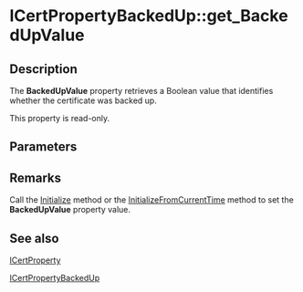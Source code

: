 # ICertPropertyBackedUp::get_BackedUpValue

## Description

The **BackedUpValue** property retrieves a Boolean value that identifies whether the certificate was backed up.

This property is read-only.

## Parameters

## Remarks

Call the [Initialize](https://learn.microsoft.com/windows/desktop/api/certenroll/nf-certenroll-icertpropertybackedup-initialize) method or the [InitializeFromCurrentTime](https://learn.microsoft.com/windows/desktop/api/certenroll/nf-certenroll-icertpropertybackedup-initializefromcurrenttime) method to set the **BackedUpValue** property value.

## See also

[ICertProperty](https://learn.microsoft.com/windows/desktop/api/certenroll/nn-certenroll-icertproperty)

[ICertPropertyBackedUp](https://learn.microsoft.com/windows/desktop/api/certenroll/nn-certenroll-icertpropertybackedup)